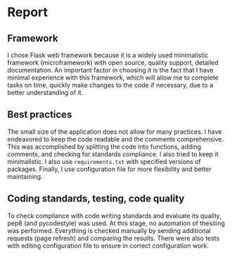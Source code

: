 # Report

## Framework

I chose Flask web framework because it is a widely used minimalistic framework (microframework) with open source, quality support, detailed documentation. An important factor in choosing it is the fact that I have minimal experience with this framework, which will allow me to complete tasks on time, quickly make changes to the code if necessary, due to a better understanding of it.


## Best practices

The small size of the application does not allow for many practices. I have endeavored to keep the code readable and the comments comprehensive. This was accomplished by splitting the code into functions, adding comments, and checking for standards compliance. I also tried to keep it minimalistic. I also use `requirements.txt` with specified versions of packages. Finally, I use configuration file for more flexibility and better maintaining.


## Coding standards, testing, code quality

To check compliance with code writing standards and evaluate its quality, pep8 (and pycodestyle) was used. At this stage, no automation of thesiting was performed. Everything is checked manually by sending additional requests (page refresh) and comparing the results. There were also tests with editing configuration file to ensure in correct configuration work.
